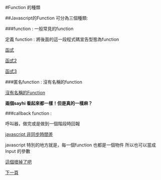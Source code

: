 #Function 的種類

##Javascript的Function 可分為三個種類:

###function : 一般常見的function

定義 function : 將後面的這一段程式碼宣告型態為function

[函式](http://codepen.io/Tomas-Lin/pen/BoxpbY)

[函式2](example/normal-function.html)

[函式3](http://codepen.io/Tomas-Lin/pen/LpmGXe)

###匿名function : 沒有名稱的function

[沒有名稱的Function](http://codepen.io/Tomas-Lin/pen/PPeZdX)

**兩個sayhi 看起來都一樣！但是真的一樣麻？**

###callback function :

呼叫器，做完或是做到一個階段時回報

[javascript 非同步時間差](http://codepen.io/Tomas-Lin/pen/BoxjwG?editors=101)

javascript 特別的地方就是，每一個function 也都是一個物件
所以也可以當成 Input 的參數

[這個壞掉了吧](http://codepen.io/Tomas-Lin/pen/RWyjqK)

[下一頁](how-to-use-function.md)

